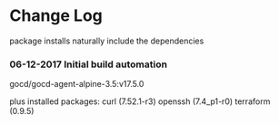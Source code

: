 # Change Log

package installs naturally include the dependencies

### 06-12-2017 Initial build automation

gocd/gocd-agent-alpine-3.5:v17.5.0

plus installed packages:
curl (7.52.1-r3)
openssh (7.4_p1-r0)
terraform (0.9.5)